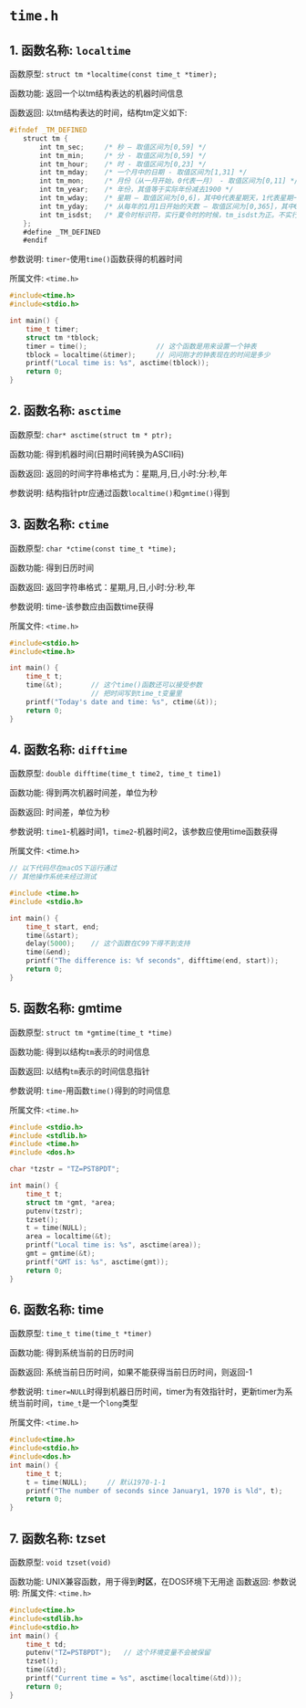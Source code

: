 # ```time.h```

## 1. 函数名称: ```localtime```

函数原型: ```struct tm *localtime(const time_t *timer);```

函数功能: 返回一个以tm结构表达的机器时间信息

函数返回: 以tm结构表达的时间，结构tm定义如下:

``` C
#ifndef _TM_DEFINED
　　struct tm {
    　　int tm_sec;     /* 秒 – 取值区间为[0,59] */
    　　int tm_min;     /* 分 - 取值区间为[0,59] */
    　　int tm_hour;    /* 时 - 取值区间为[0,23] */
    　　int tm_mday;    /* 一个月中的日期 - 取值区间为[1,31] */
    　　int tm_mon;     /* 月份（从一月开始，0代表一月） - 取值区间为[0,11] */
    　　int tm_year;    /* 年份，其值等于实际年份减去1900 */
    　　int tm_wday;    /* 星期 – 取值区间为[0,6]，其中0代表星期天，1代表星期一，以此类推 */
    　　int tm_yday;    /* 从每年的1月1日开始的天数 – 取值区间为[0,365]，其中0代表1月1日，1代表1月2日，以此类推 */
    　　int tm_isdst;   /* 夏令时标识符，实行夏令时的时候，tm_isdst为正。不实行夏令时的进候，tm_isdst为0；不了解情况时，tm_isdst()为负。*/
　　};
　　#define _TM_DEFINED
　　#endif
```

参数说明: ```timer```-使用```time()```函数获得的机器时间

所属文件: ```<time.h>```

``` C
#include<time.h>
#include<stdio.h>

int main() {
    time_t timer;
    struct tm *tblock;
    timer = time();                 // 这个函数是用来设置一个钟表
    tblock = localtime(&timer);     // 问问刚才的钟表现在的时间是多少
    printf("Local time is: %s", asctime(tblock));
    return 0;
}
```

## 2. 函数名称: ```asctime```

函数原型: ```char* asctime(struct tm * ptr);```


函数功能: 得到机器时间(日期时间转换为ASCII码)

函数返回: 返回的时间字符串格式为：星期,月,日,小时:分:秒,年

参数说明: 结构指针ptr应通过函数```localtime()```和```gmtime()```得到

## 3. 函数名称: ```ctime```

函数原型: ```char *ctime(const time_t *time);```

函数功能: 得到日历时间

函数返回: 返回字符串格式：星期,月,日,小时:分:秒,年

参数说明: time-该参数应由函数time获得

所属文件: ```<time.h>```

``` C
#include<stdio.h>
#include<time.h>

int main() {
    time_t t;
    time(&t);       // 这个time()函数还可以接受参数
                    // 把时间写到time_t变量里
    printf("Today's date and time: %s", ctime(&t));
    return 0;
}
```

## 4. 函数名称: ```difftime```

函数原型: ```double difftime(time_t time2, time_t time1)```

函数功能: 得到两次机器时间差，单位为秒

函数返回: 时间差，单位为秒

参数说明: ``time1``-机器时间1，``time2``-机器时间2，该参数应使用time函数获得

所属文件: <time.h>

``` C
// 以下代码尽在macOS下运行通过
// 其他操作系统未经过测试

#include <time.h>
#include <stdio.h>

int main() {
    time_t start, end;
    time(&start);
    delay(5000);    // 这个函数在C99下得不到支持
    time(&end);
    printf("The difference is: %f seconds", difftime(end, start));
    return 0;
}
```

## 5. 函数名称: gmtime

函数原型: ```struct tm *gmtime(time_t *time)```

函数功能: 得到以结构```tm```表示的时间信息

函数返回: 以结构```tm```表示的时间信息指针

参数说明: ```time```-用函数```time()```得到的时间信息

所属文件: ```<time.h>```

``` C
#include <stdio.h>
#include <stdlib.h>
#include <time.h>
#include <dos.h>

char *tzstr = "TZ=PST8PDT";

int main() {
    time_t t;
    struct tm *gmt, *area;
    putenv(tzstr);
    tzset();
    t = time(NULL);
    area = localtime(&t);
    printf("Local time is: %s", asctime(area));
    gmt = gmtime(&t);
    printf("GMT is: %s", asctime(gmt));
    return 0;
}
```

## 6. 函数名称: time

函数原型: ```time_t time(time_t *timer)```

函数功能: 得到系统当前的日历时间

函数返回: 系统当前日历时间，如果不能获得当前日历时间，则返回-1

参数说明: ```timer=NULL```时得到机器日历时间，timer为有效指针时，更新timer为系统当前时间，```time_t```是一个```long```类型

所属文件: ```<time.h>```

``` C
#include<time.h>
#include<stdio.h>
#include<dos.h>
int main() {
    time_t t;
    t = time(NULL);     // 默认1970-1-1
    printf("The number of seconds since January1, 1970 is %ld", t);
    return 0;
}
```

## 7. 函数名称: tzset

函数原型: ```void tzset(void)```

函数功能: UNIX兼容函数，用于得到**时区**，在DOS环境下无用途
函数返回:
参数说明:
所属文件: ```<time.h>```

``` C
#include<time.h>
#include<stdlib.h>
#include<stdio.h>
int main() {
    time_t td;
    putenv("TZ=PST8PDT");   // 这个环境变量不会被保留
    tzset();
    time(&td);
    printf("Current time = %s", asctime(localtime(&td)));
    return 0;
}
```
